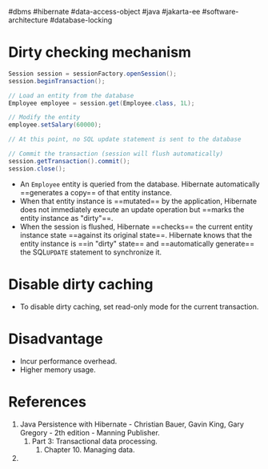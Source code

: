#dbms #hibernate #data-access-object #java #jakarta-ee #software-architecture #database-locking 


# Dirty checking mechanism
```java title='Dirty checking during a transaction'
Session session = sessionFactory.openSession();
session.beginTransaction();

// Load an entity from the database
Employee employee = session.get(Employee.class, 1L);

// Modify the entity
employee.setSalary(60000);

// At this point, no SQL update statement is sent to the database

// Commit the transaction (session will flush automatically)
session.getTransaction().commit();
session.close();
```

- An `Employee` entity is queried from the database. Hibernate automatically ==generates a copy== of that entity instance.
- When that entity instance is ==mutated== by the application, Hibernate does not immediately execute an update operation but ==marks the entity instance as "dirty"==.
- When the session is flushed, Hibernate ==checks== the current entity instance state ==against its original state==. Hibernate knows that the entity instance is ==in "dirty" state== and ==automatically generate== the SQL`UPDATE` statement to synchronize it.

# Disable dirty caching
- To disable dirty caching, set read-only mode for the current transaction.
# Disadvantage
- Incur performance overhead.
- Higher memory usage.
# References
1. Java Persistence with Hibernate - Christian Bauer, Gavin King, Gary Gregory - 2th edition - Manning Publisher.
	1. Part 3: Transactional data processing.
		1. Chapter 10. Managing data.
2. 